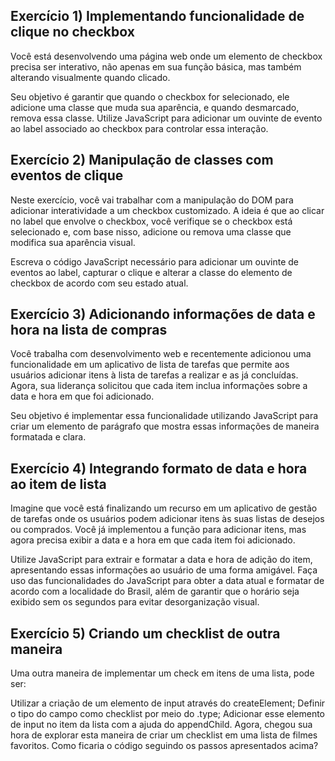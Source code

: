 ## Exercício 1) Implementando funcionalidade de clique no checkbox

Você está desenvolvendo uma página web onde um elemento de checkbox precisa ser interativo, não apenas em sua função básica, mas também alterando visualmente quando clicado.

Seu objetivo é garantir que quando o checkbox for selecionado, ele adicione uma classe que muda sua aparência, e quando desmarcado, remova essa classe. Utilize JavaScript para adicionar um ouvinte de evento ao label associado ao checkbox para controlar essa interação.

## Exercício 2) Manipulação de classes com eventos de clique

Neste exercício, você vai trabalhar com a manipulação do DOM para adicionar interatividade a um checkbox customizado. A ideia é que ao clicar no label que envolve o checkbox, você verifique se o checkbox está selecionado e, com base nisso, adicione ou remova uma classe que modifica sua aparência visual.

Escreva o código JavaScript necessário para adicionar um ouvinte de eventos ao label, capturar o clique e alterar a classe do elemento de checkbox de acordo com seu estado atual.

## Exercício 3) Adicionando informações de data e hora na lista de compras

Você trabalha com desenvolvimento web e recentemente adicionou uma funcionalidade em um aplicativo de lista de tarefas que permite aos usuários adicionar itens à lista de tarefas a realizar e as já concluídas. Agora, sua liderança solicitou que cada item inclua informações sobre a data e hora em que foi adicionado.

Seu objetivo é implementar essa funcionalidade utilizando JavaScript para criar um elemento de parágrafo que mostra essas informações de maneira formatada e clara.

## Exercício 4) Integrando formato de data e hora ao item de lista

Imagine que você está finalizando um recurso em um aplicativo de gestão de tarefas onde os usuários podem adicionar itens às suas listas de desejos ou comprados. Você já implementou a função para adicionar itens, mas agora precisa exibir a data e a hora em que cada item foi adicionado.

Utilize JavaScript para extrair e formatar a data e hora de adição do item, apresentando essas informações ao usuário de uma forma amigável. Faça uso das funcionalidades do JavaScript para obter a data atual e formatar de acordo com a localidade do Brasil, além de garantir que o horário seja exibido sem os segundos para evitar desorganização visual.

## Exercício 5) Criando um checklist de outra maneira

Uma outra maneira de implementar um check em itens de uma lista, pode ser:

Utilizar a criação de um elemento de input através do createElement;
Definir o tipo do campo como checklist por meio do .type;
Adicionar esse elemento de input no item da lista com a ajuda do appendChild.
Agora, chegou sua hora de explorar esta maneira de criar um checklist em uma lista de filmes favoritos. Como ficaria o código seguindo os passos apresentados acima?
